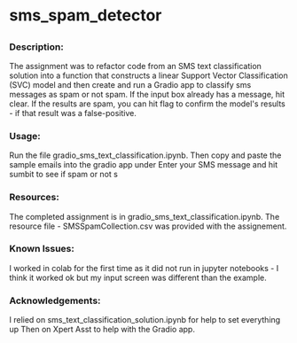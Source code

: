 # sms_spam_detector
##
### Description:
The assignment was to refactor code from an SMS text classification 
solution into a function that constructs a linear Support Vector 
Classification (SVC) model and then create and run a Gradio app to 
classify sms messages as spam or not spam. If the input box already has a 
message, hit clear.  If the results are spam, you can hit flag to confirm
the model's results - if that result was a false-positive.


### Usage:
Run the file gradio_sms_text_classification.ipynb.  Then copy and paste the 
sample emails into the gradio app under Enter your SMS message and hit sumbit
 to see if spam or not s

### Resources:
The completed assignment is in gradio_sms_text_classification.ipynb. The 
resource file - SMSSpamCollection.csv was provided with the assignement. 

### Known Issues:
I worked in colab for the first time as it did not run in jupyter notebooks - 
I think it worked ok but my input screen was different than the example.

### Acknowledgements:
I relied on sms_text_classification_solution.ipynb for help to set everything up 
Then on Xpert Asst to help with the Gradio app.